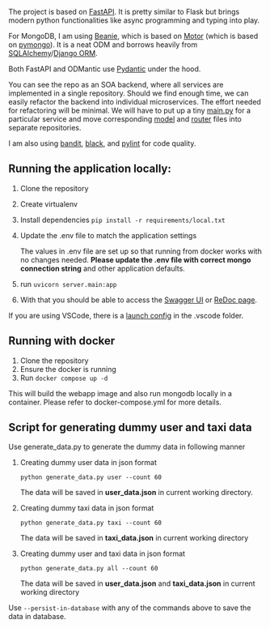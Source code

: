 The project is based on [FastAPI](https://fastapi.tiangolo.com). It is pretty similar to Flask but brings modern python functionalities like
async programming and typing into play.

For MongoDB, I am using [Beanie](https://roman-right.github.io/beanie/), which is based on [Motor](https://motor.readthedocs.io/en/stable/)
(which is based on [pymongo](https://pymongo.readthedocs.io/en/stable/)). It is a neat ODM and borrows heavily
from [SQLAlchemy](https://www.sqlalchemy.org)/[Django ORM](https://docs.djangoproject.com/en/3.2/topics/db/).

Both FastAPI and ODMantic use [Pydantic](https://pydantic-docs.helpmanual.io) under the hood.

You can see the repo as an SOA backend, where all services are implemented in a single repository. Should we find enough time, we can easily refactor
the backend into individual microservices. The effort needed for refactoring will be minimal. We will have to put up a tiny [main.py](./main.py)
for a particular service and move corresponding [model](./models) and [router](./routers) files into separate repositories.

I am also using [bandit](/.vscode/launch.json), [black](https://black.readthedocs.io/en/stable/), and [pylint](https://pylint.pycqa.org/en/latest/) for code quality.

## Running the application locally:

1. Clone the repository
1. Create virtualenv
1. Install dependencies `pip install -r requirements/local.txt`
1. Update the .env file to match the application settings

    The values in .env file are set up so that running from docker works with no changes needed. **Please update the .env file with correct mongo connection string** and other application defaults.
1. run `uvicorn server.main:app`
1. With that you should be able to access the [Swagger UI](http://127.0.0.1:8000/docs) or [ReDoc page](http://127.0.0.1:8000/redoc).

If you are using VSCode, there is a [launch config](./.vscode/launch.json) in the .vscode folder.

## Running with docker

1. Clone the repository
1. Ensure the docker is running
1. Run `docker compose up -d`

This will build the webapp image and also run mongodb locally in a container. Please refer to docker-compose.yml for more details.

## Script for generating dummy user and taxi data

Use generate_data.py to generate the dummy data in following manner
1. Creating dummy user data in json format

    `python generate_data.py user --count 60`

    The data will be saved in **user_data.json** in current working directory.

1. Creating dummy taxi data in json format

    `python generate_data.py taxi --count 60`

    The data will be saved in **taxi_data.json** in current working directory

1. Creating dummy user and taxi data in json format

    `python generate_data.py all --count 60`

    The data will be saved in **user_data.json** and **taxi_data.json** in current working directory

Use `--persist-in-database` with any of the commands above to save the data in database.

